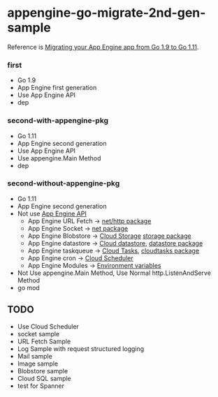 # appengine-go-migrate-2nd-gen-sample

Reference is [Migrating your App Engine app from Go 1.9 to Go 1.11](https://cloud.google.com/appengine/docs/standard/go111/go-differences).

### first
- Go 1.9
- App Engine first generation
- Use App Engine API
- dep


### second-with-appengine-pkg
- Go 1.11
- App Engine second generation
- Use App Engine API
- Use appengine.Main Method
- dep

### second-without-appengine-pkg
- Go 1.11
- App Engine second generation
- Not use [App Engine API](https://cloud.google.com/appengine/docs/standard/go/reference)
  - App Engine URL Fetch -> [net/http package](https://golang.org/pkg/net/http/)
  - App Engine Socket -> [net package](https://golang.org/pkg/net/)
  - App Engine Blobstore -> [Cloud Storage](https://cloud.google.com/storage/) [storage package](https://godoc.org/cloud.google.com/go/storage)
  - App Engine datastore -> [Cloud datastore](https://cloud.google.com/datastore/), [datastore package](https://godoc.org/cloud.google.com/go/datastore)
  - App Engine taskqueue -> [Cloud Tasks](https://cloud.google.com/tasks/), [cloudtasks package](https://godoc.org/google.golang.org/api/cloudtasks/v2beta3)
  - App Engine cron -> [Cloud Scheduler](https://cloud.google.com/scheduler/)
  - App Engine Modules -> [Environment variables](https://cloud.google.com/appengine/docs/standard/go111/runtime#environment_variables)
- Not Use appengine.Main Method, Use Normal http.ListenAndServe Method
- go mod


## TODO

- Use Cloud Scheduler
- socket sample
- URL Fetch Sample
- Log Sample with request structured logging
- Mail sample
- Image sample
- Blobstore sample
- Cloud SQL sample
- test for Spanner 
